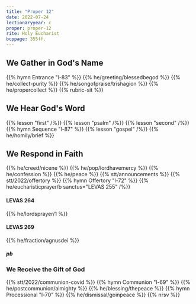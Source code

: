 ```yaml
---
title: "Proper 12"
date: 2022-07-24
lectionaryyear: c
proper: proper-12
rite: Holy Eucharist
bcppage: 355ff.
---
```


## We Gather in God's Name
{{% hymn Entrance "l-83" %}}
{{% he/greeting/blessedbegod %}}
{{% he/collect-purity %}}
{{% he/songofpraise/trishagion %}}
{{% he/propercollect %}}
{{% rubric-sit %}}

## We Hear God's Word
{{% lesson "first" /%}}
{{% lesson "psalm" /%}}
{{% lesson "second" /%}}
{{% hymn Sequence "l-87" %}}
{{% lesson "gospel" /%}}
{{% he/homily/brief %}}

## We Respond in Faith
{{% he/creed/nicene %}}
{{% he/pop/lordhavemercy %}}
{{% he/confession %}}
{{% he/peace %}}
{{% stt/announcements %}}
{{% stt/2022/offertory %}}
{{% hymn Offertory "l-72" %}}
{{% he/eucharisticprayer/b sanctus="LEVAS 255" /%}}

#### LEVAS 264
{{% he/lordsprayer/1 %}}

#### LEVAS 269
{{% he/fraction/agnusdei %}}

##### pb
### We Receive the Gift of God
{{% stt/2022/communion-covid %}}
{{% hymn Communion "l-69" %}}
{{% he/postcommunion/almighty %}}
{{% he/blessing/thepeace %}}
{{% hymn Processional "l-70" %}}
{{% he/dismissal/goinpeace %}}
{{% nrsv %}}

